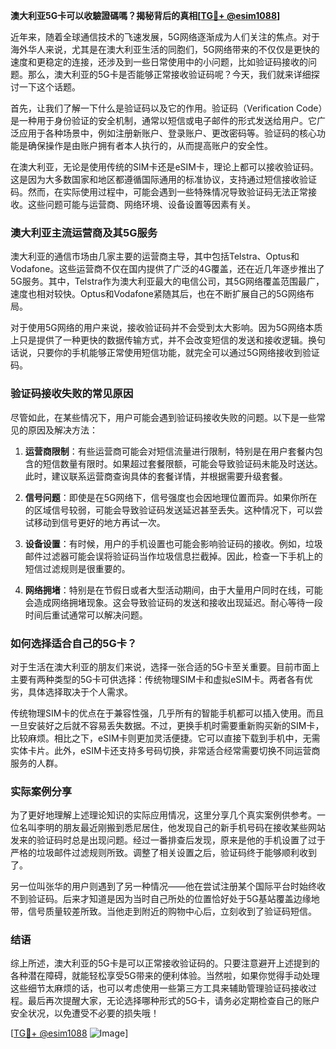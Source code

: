 **澳大利亚5G卡可以收驗證碼嗎？揭秘背后的真相[[TG💪+ @esim1088](https://t.me/s/esim1088)]**

近年来，随着全球通信技术的飞速发展，5G网络逐渐成为人们关注的焦点。对于海外华人来说，尤其是在澳大利亚生活的同胞们，5G网络带来的不仅仅是更快的速度和更稳定的连接，还涉及到一些日常使用中的小问题，比如验证码接收的问题。那么，澳大利亚的5G卡是否能够正常接收验证码呢？今天，我们就来详细探讨一下这个话题。

首先，让我们了解一下什么是验证码以及它的作用。验证码（Verification Code）是一种用于身份验证的安全机制，通常以短信或电子邮件的形式发送给用户。它广泛应用于各种场景中，例如注册新账户、登录账户、更改密码等。验证码的核心功能是确保操作是由账户拥有者本人执行的，从而提高账户的安全性。

在澳大利亚，无论是使用传统的SIM卡还是eSIM卡，理论上都可以接收验证码。这是因为大多数国家和地区都遵循国际通用的标准协议，支持通过短信接收验证码。然而，在实际使用过程中，可能会遇到一些特殊情况导致验证码无法正常接收。这些问题可能与运营商、网络环境、设备设置等因素有关。

### 澳大利亚主流运营商及其5G服务

澳大利亚的通信市场由几家主要的运营商主导，其中包括Telstra、Optus和Vodafone。这些运营商不仅在国内提供了广泛的4G覆盖，还在近几年逐步推出了5G服务。其中，Telstra作为澳大利亚最大的电信公司，其5G网络覆盖范围最广，速度也相对较快。Optus和Vodafone紧随其后，也在不断扩展自己的5G网络布局。

对于使用5G网络的用户来说，接收验证码并不会受到太大影响。因为5G网络本质上只是提供了一种更快的数据传输方式，并不会改变短信的发送和接收逻辑。换句话说，只要你的手机能够正常使用短信功能，就完全可以通过5G网络接收到验证码。

### 验证码接收失败的常见原因

尽管如此，在某些情况下，用户可能会遇到验证码接收失败的问题。以下是一些常见的原因及解决方法：

1. **运营商限制**：有些运营商可能会对短信流量进行限制，特别是在用户套餐内包含的短信数量有限时。如果超过套餐限额，可能会导致验证码未能及时送达。此时，建议联系运营商查询具体的套餐详情，并根据需要升级套餐。

2. **信号问题**：即使是在5G网络下，信号强度也会因地理位置而异。如果你所在的区域信号较弱，可能会导致验证码发送延迟甚至丢失。这种情况下，可以尝试移动到信号更好的地方再试一次。

3. **设备设置**：有时候，用户的手机设置也可能会影响验证码的接收。例如，垃圾邮件过滤器可能会误将验证码当作垃圾信息拦截掉。因此，检查一下手机上的短信过滤规则是很重要的。

4. **网络拥堵**：特别是在节假日或者大型活动期间，由于大量用户同时在线，可能会造成网络拥堵现象。这会导致验证码的发送和接收出现延迟。耐心等待一段时间后重试通常可以解决问题。

### 如何选择适合自己的5G卡？

对于生活在澳大利亚的朋友们来说，选择一张合适的5G卡至关重要。目前市面上主要有两种类型的5G卡可供选择：传统物理SIM卡和虚拟eSIM卡。两者各有优劣，具体选择取决于个人需求。

传统物理SIM卡的优点在于兼容性强，几乎所有的智能手机都可以插入使用。而且一旦安装好之后就不容易丢失数据。不过，更换手机时需要重新购买新的SIM卡，比较麻烦。相比之下，eSIM卡则更加灵活便捷。它可以直接下载到手机中，无需实体卡片。此外，eSIM卡还支持多号码切换，非常适合经常需要切换不同运营商服务的人群。

### 实际案例分享

为了更好地理解上述理论知识的实际应用情况，这里分享几个真实案例供参考。一位名叫李明的朋友最近刚搬到悉尼居住，他发现自己的新手机号码在接收某些网站发来的验证码时总是出现问题。经过一番排查后发现，原来是他的手机设置了过于严格的垃圾邮件过滤规则所致。调整了相关设置之后，验证码终于能够顺利收到了。

另一位叫张华的用户则遇到了另一种情况——他在尝试注册某个国际平台时始终收不到验证码。后来才知道是因为当时自己所处的位置恰好处于5G基站覆盖边缘地带，信号质量较差所致。当他走到附近的购物中心后，立刻收到了验证码短信。

### 结语

综上所述，澳大利亚的5G卡是可以正常接收验证码的。只要注意避开上述提到的各种潜在障碍，就能轻松享受5G带来的便利体验。当然啦，如果你觉得手动处理这些细节太麻烦的话，也可以考虑使用一些第三方工具来辅助管理验证码接收过程。最后再次提醒大家，无论选择哪种形式的5G卡，请务必定期检查自己的账户安全状况，以免遭受不必要的损失哦！

[[TG💪+ @esim1088](https://t.me/s/esim1088) ![Image](https://i.postimg.cc/4NQfJmqS/Snipaste-2025-05-13-00-14-12.png)]